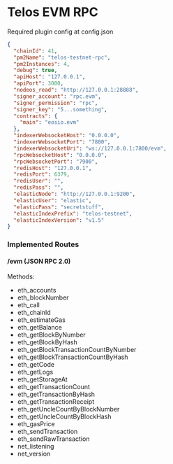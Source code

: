 # Telos EVM RPC

Required plugin config at config.json

```json
{
  "chainId": 41,
  "pm2Name": "telos-testnet-rpc",
  "pm2Instances": 4,
  "debug": true,
  "apiHost": "127.0.0.1",
  "apiPort": 3000,
  "nodeos_read": "http://127.0.0.1:28888",
  "signer_account": "rpc.evm",
  "signer_permission": "rpc",
  "signer_key": "5...something",
  "contracts": {
    "main": "eosio.evm"
  },
  "indexerWebsocketHost": "0.0.0.0",
  "indexerWebsocketPort": "7800",
  "indexerWebsocketUri": "ws://127.0.0.1:7800/evm",
  "rpcWebsocketHost": "0.0.0.0",
  "rpcWebsocketPort": "7900",
  "redisHost": "127.0.0.1",
  "redisPort": 6379,
  "redisUser": "",
  "redisPass": "",
  "elasticNode": "http://127.0.0.1:9200",
  "elasticUser": "elastic",
  "elasticPass": "secretstuff",
  "elasticIndexPrefix": "telos-testnet",
  "elasticIndexVersion": "v1.5"
}

```
### Implemented Routes

#### /evm (JSON RPC 2.0)

Methods:
  - eth_accounts
  - eth_blockNumber
  - eth_call
  - eth_chainId
  - eth_estimateGas
  - eth_getBalance
  - eth_getBlockByNumber
  - eth_getBlockByHash
  - eth_getBlockTransactionCountByNumber
  - eth_getBlockTransactionCountByHash
  - eth_getCode
  - eth_getLogs
  - eth_getStorageAt
  - eth_getTransactionCount
  - eth_getTransactionByHash
  - eth_getTransactionReceipt
  - eth_getUncleCountByBlockNumber
  - eth_getUncleCountByBlockHash
  - eth_gasPrice
  - eth_sendTransaction
  - eth_sendRawTransaction
  - net_listening
  - net_version
